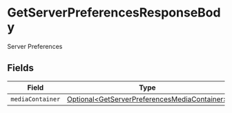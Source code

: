 # GetServerPreferencesResponseBody

Server Preferences


## Fields

| Field                                                                                                          | Type                                                                                                           | Required                                                                                                       | Description                                                                                                    |
| -------------------------------------------------------------------------------------------------------------- | -------------------------------------------------------------------------------------------------------------- | -------------------------------------------------------------------------------------------------------------- | -------------------------------------------------------------------------------------------------------------- |
| `mediaContainer`                                                                                               | [Optional\<GetServerPreferencesMediaContainer>](../../models/operations/GetServerPreferencesMediaContainer.md) | :heavy_minus_sign:                                                                                             | N/A                                                                                                            |